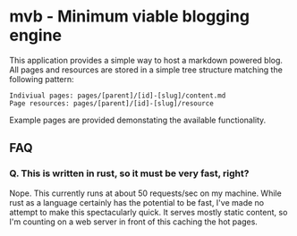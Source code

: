 # mvb - Minimum viable blogging engine

This application provides a simple way to host a markdown powered blog. All pages and resources are stored in a simple tree structure matching the following pattern:

    Indiviual pages: pages/[parent]/[id]-[slug]/content.md
    Page resources: pages/[parent]/[id]-[slug]/resource

Example pages are provided demonstating the available functionality.

## FAQ

### Q. This is written in rust, so it must be very fast, right?

Nope. This currently runs at about 50 requests/sec on my machine. While rust as a language certainly has the potential to be fast, I've made no attempt to make this spectacularly quick. It serves mostly static content, so I'm counting on a web server in front of this caching the hot pages.